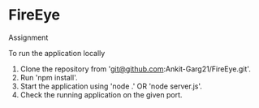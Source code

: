 # FireEye
Assignment

To run the application locally
  1) Clone the repository from 'git@github.com:Ankit-Garg21/FireEye.git'.
  2) Run 'npm install'.
  3) Start the application using 'node .' OR 'node server.js'.
  4) Check the running application on the given port.
